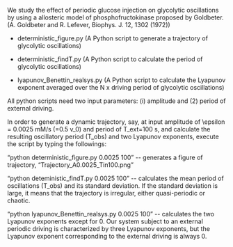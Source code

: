 We study the effect of periodic glucose injection on glycolytic oscillations by using a allosteric model of phosphofructokinase proposed by Goldbeter. (A. Goldbeter and R. Lefever, Biophys. J. 12, 1302 (1972))

- deterministic_figure.py (A Python script to generate a trajectory of glycolytic oscillations)

- deterministic_findT.py (A Python script to calculate the period of glycolytic oscillations)

- lyapunov_Benettin_realsys.py (A Python script to calculate the Lyapunov exponent averaged over the N x driving period of glycolytic oscillations)


All python scripts need two input parameters: (i) amplitude and (2) period of external driving. 


In order to generate a dynamic trajectory, say, at input amplitude of \epsilon = 0.0025 mM/s (=0.5 v_0) and period of T_ext=100 s, and calculate the resulting oscillatory period (T_obs) and two Lyapunov exponents, execute the script by typing the followings: 

“python deterministic_figure.py 0.0025 100” --  generates a figure of trajectory,  “Trajectory_A0.0025_Tin100.png”

“python deteministic_findT.py 0.0025 100” -- calculates the mean period of oscillations (T_obs) and its standard deviation. If the standard deviation is large, it means that the trajectory is irregular, either quasi-periodic or chaotic.

“python lyapunov_Benettin_realsys.py 0.0025 100” -- calculates the two Lyapunov exponents except for 0. Our system subject to an external periodic driving is characterized by three Lyapunov exponents, but the Lyapunov exponent corresponding to the external driving is always 0.

